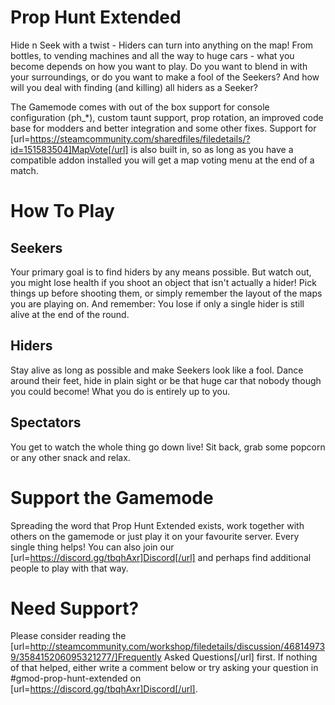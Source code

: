 # Prop Hunt Extended
Hide n Seek with a twist - Hiders can turn into anything on the map! From bottles, to vending machines and all the way to huge cars - what you become depends on how you want to play. Do you want to blend in with your surroundings, or do you want to make a fool of the Seekers? And how will you deal with finding (and killing) all hiders as a Seeker?

The Gamemode comes with out of the box support for console configuration (ph_*), custom taunt support, prop rotation, an improved code base for modders and better integration and some other fixes. Support for [url=https://steamcommunity.com/sharedfiles/filedetails/?id=151583504]MapVote[/url] is also built in, so as long as you have a compatible addon installed you will get a map voting menu at the end of a match.

# How To Play
## Seekers
Your primary goal is to find hiders by any means possible. But watch out, you might lose health if you shoot an object that isn't actually a hider! Pick things up before shooting them, or simply remember the layout of the maps you are playing on. And remember: You lose if only a single hider is still alive at the end of the round.

## Hiders
Stay alive as long as possible and make Seekers look like a fool. Dance around their feet, hide in plain sight or be that huge car that nobody though you could become! What you do is entirely up to you.

## Spectators
You get to watch the whole thing go down live! Sit back, grab some popcorn or any other snack and relax.

# Support the Gamemode
Spreading the word that Prop Hunt Extended exists, work together with others on the gamemode or just play it on your favourite server. Every single thing helps! You can also join our [url=https://discord.gg/tbqhAxr]Discord[/url] and perhaps find additional people to play with that way.

# Need Support?
Please consider reading the [url=http://steamcommunity.com/workshop/filedetails/discussion/468149739/358415206095321277/]Frequently Asked Questions[/url] first. If nothing of that helped, either write a comment below or try asking your question in #gmod-prop-hunt-extended on [url=https://discord.gg/tbqhAxr]Discord[/url].